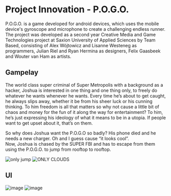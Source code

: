 # Project Innovation - P.O.G.O.

P.O.G.O. is a game developed for android devices, which uses the mobile device's gyroscope and microphone to create a challenging endless runner.
The project was developed as a second year Creative Media and Game Technologies project at Saxion University of Applied Sciences by Team Based, consisting of Alex Wójtowicz and Lisanne Westeneg as programmers, Julian Riel and Ryan Hermina as designers, Felix Gaasbeek and Wouter van Ham as artists.

## Gampelay
The world class super criminal of Super Metropolis with a background as a hacker, Joshua is interested in one thing and one thing only, to freely do whatever he wants whenever he wants. Every time he’s about to get caught, he always slips away, whether it be from his sheer luck or his cunning thinking. To him freedom is all that matters so why not cause a little bit of chaos and money for the fun of it along the way for entertainment? To him, he’s just expressing his ideology of what it means to be in a utopia. If people want to get upset about it, that’s on them. 

So why does Joshua want the P.O.G.O so badly? His phone died and he needs a new charger. Oh and I guess cause “it looks cool”.  
Now, Joshua is chased by the SUPER FBI and has to escape from them using the P.O.G.O. to jump from rooftop to rooftop.

![only jump](https://github.com/Dinnea/Project-Innovation/assets/74649337/10327fa9-6d43-4777-86a4-da0848b5ba36)
![ONLY CLOUDS](https://github.com/Dinnea/Project-Innovation/assets/74649337/83f765a0-9756-4fbd-9677-10bd3ac1ae39)

## UI

![image](https://github.com/Dinnea/Project-Innovation/assets/74649337/c3689420-ced4-4fcf-ad56-a23f7548bc4b)
![image](https://github.com/Dinnea/Project-Innovation/assets/74649337/bb2de359-3f5a-485a-9aff-a118e0d43da7)



